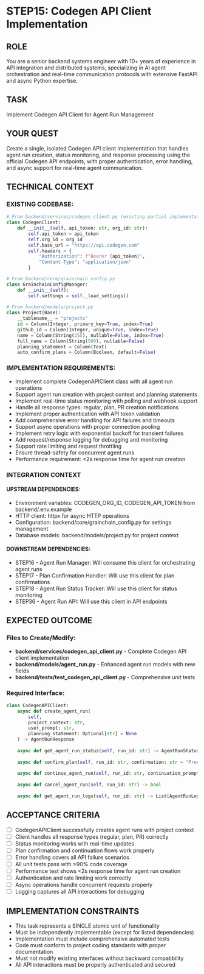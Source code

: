 # STEP15: Codegen API Client Implementation

## ROLE
You are a senior backend systems engineer with 10+ years of experience in API integration and distributed systems, specializing in AI agent orchestration and real-time communication protocols with extensive FastAPI and async Python expertise.

## TASK
Implement Codegen API Client for Agent Run Management

## YOUR QUEST
Create a single, isolated Codegen API client implementation that handles agent run creation, status monitoring, and response processing using the official Codegen API endpoints, with proper authentication, error handling, and async support for real-time agent communication.

## TECHNICAL CONTEXT

### EXISTING CODEBASE:

```python
# From backend/services/codegen_client.py (existing partial implementation)
class CodegenClient:
    def __init__(self, api_token: str, org_id: str):
        self.api_token = api_token
        self.org_id = org_id
        self.base_url = "https://api.codegen.com"
        self.headers = {
            "Authorization": f"Bearer {api_token}",
            "Content-Type": "application/json"
        }

# From backend/core/grainchain_config.py
class GrainchainConfigManager:
    def __init__(self):
        self.settings = self._load_settings()
        
# From backend/models/project.py
class Project(Base):
    __tablename__ = "projects"
    id = Column(Integer, primary_key=True, index=True)
    github_id = Column(Integer, unique=True, index=True)
    name = Column(String(255), nullable=False, index=True)
    full_name = Column(String(500), nullable=False)
    planning_statement = Column(Text)
    auto_confirm_plans = Column(Boolean, default=False)
```

### IMPLEMENTATION REQUIREMENTS:

- Implement complete CodegenAPIClient class with all agent run operations
- Support agent run creation with project context and planning statements
- Implement real-time status monitoring with polling and webhook support
- Handle all response types: regular, plan, PR creation notifications
- Implement proper authentication with API token validation
- Add comprehensive error handling for API failures and timeouts
- Support async operations with proper connection pooling
- Implement retry logic with exponential backoff for transient failures
- Add request/response logging for debugging and monitoring
- Support rate limiting and request throttling
- Ensure thread-safety for concurrent agent runs
- Performance requirement: <2s response time for agent run creation

### INTEGRATION CONTEXT

#### UPSTREAM DEPENDENCIES:
- Environment variables: CODEGEN_ORG_ID, CODEGEN_API_TOKEN from backend/.env.example
- HTTP client: httpx for async HTTP operations
- Configuration: backend/core/grainchain_config.py for settings management
- Database models: backend/models/project.py for project context

#### DOWNSTREAM DEPENDENCIES:
- STEP16 - Agent Run Manager: Will consume this client for orchestrating agent runs
- STEP17 - Plan Confirmation Handler: Will use this client for plan confirmations
- STEP18 - Agent Run Status Tracker: Will use this client for status monitoring
- STEP36 - Agent Run API: Will use this client in API endpoints

## EXPECTED OUTCOME

### Files to Create/Modify:
- **backend/services/codegen_api_client.py** - Complete Codegen API client implementation
- **backend/models/agent_run.py** - Enhanced agent run models with new fields
- **backend/tests/test_codegen_api_client.py** - Comprehensive unit tests

### Required Interface:
```python
class CodegenAPIClient:
    async def create_agent_run(
        self, 
        project_context: str, 
        user_prompt: str, 
        planning_statement: Optional[str] = None
    ) -> AgentRunResponse
    
    async def get_agent_run_status(self, run_id: str) -> AgentRunStatus
    
    async def confirm_plan(self, run_id: str, confirmation: str = "Proceed") -> AgentRunResponse
    
    async def continue_agent_run(self, run_id: str, continuation_prompt: str) -> AgentRunResponse
    
    async def cancel_agent_run(self, run_id: str) -> bool
    
    async def get_agent_run_logs(self, run_id: str) -> List[AgentRunLog]
```

## ACCEPTANCE CRITERIA
- [ ] CodegenAPIClient successfully creates agent runs with project context
- [ ] Client handles all response types (regular, plan, PR) correctly
- [ ] Status monitoring works with real-time updates
- [ ] Plan confirmation and continuation flows work properly
- [ ] Error handling covers all API failure scenarios
- [ ] All unit tests pass with >90% code coverage
- [ ] Performance test shows <2s response time for agent run creation
- [ ] Authentication and rate limiting work correctly
- [ ] Async operations handle concurrent requests properly
- [ ] Logging captures all API interactions for debugging

## IMPLEMENTATION CONSTRAINTS
- This task represents a SINGLE atomic unit of functionality
- Must be independently implementable (except for listed dependencies)
- Implementation must include comprehensive automated tests
- Code must conform to project coding standards with proper documentation
- Must not modify existing interfaces without backward compatibility
- All API interactions must be properly authenticated and secured

